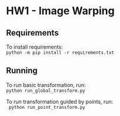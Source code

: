 # HW1 - Image Warping

## Requirements
To install requirements:  
` python -m pip install -r requirements.txt `

## Running
To run basic transformation, run:  
` python run_global_transform.py `

To run transformation guided by points, run:  
` python run_point_transform.py`

